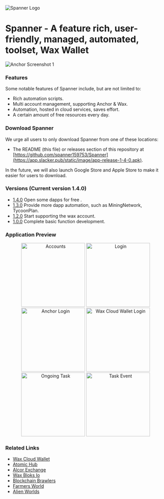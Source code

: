 ![Spanner Logo](https://app.slacker.pub/static/image/fZxpOMRefASYGZuMqwvwHUAxfdbTHVgeQilHKPNCyqhQdJcWFE.png)

# Spanner - A feature rich, user-friendly, managed, automated, toolset, Wax Wallet

![Anchor Screenshot 1](https://app.slacker.pub/static/image/ZcoMHqYewxABSpymNUeMBMewgDIkCNwuwjwbycAqINZKAflhTX.png)

### Features

Some notable features of Spanner include, but are not limited to:

- Rich automation scripts.
- Multi account management, supporting Anchor & Wax.
- Automation, hosted in cloud services, saves effort.
- A certain amount of free resources every day.

### Download Spanner

We urge all users to only download Spanner from one of these locations:

- The README (this file) or releases section of this repository at [https://github.com/spanner159753/Spanner](https://app.slacker.pub/static/image/app-release-1-4-0.apk).

In the future, we will also launch Google Store and Apple Store to make it easier for users to download.

### Versions (Current version 1.4.0)

- [1.4.0](https://app.slacker.pub/static/image/app-release-1-4-0.apk) Open some dapps for free .
- [1.3.0](https://app.slacker.pub/static/image/app-release-1-4-0.apk) Provide more dapp automation, such as MiningNetwork, TycoonPlan.
- [1.2.0](https://app.slacker.pub/static/image/app-release-1-4-0.apk) Start supporting the wax account.
- [1.0.0](https://app.slacker.pub/static/image/app-release-1-4-0.apk) Complete basic function development.


### Application Preview
<div class="half" style="text-align: center;">
    <img src="https://app.slacker.pub/static/image/wJutzKwCNaBMjwaVPauVGgTfzKtWbcJmijnuiTMfXjUXapHWhY.jpg" width="200" alt="Accounts"/>
    <img src="https://app.slacker.pub/static/image/vdBFSzjNoMXUbNlLwCyoNePssOpWorsFAjYgHUDytZGJRwRDPX.jpg" width="200" alt="Login"/>
    <img src="https://app.slacker.pub/static/image/oRDzmpXgyPreiswVoEGnzLNmQvsgIMBEOGlJnbeurOPxmxquED.jpg" width="200" alt="Anchor Login"/>
    <img src="https://app.slacker.pub/static/image/WdXYhCKneDMkguWqWQZgUZlUJGyhCXybVtOIFCjDGjsRsHOcki.jpg" width="200" alt="Wax Cloud Wallet Login"/>
</div>
<div class="half" style="text-align: center;">
    <img src="https://app.slacker.pub/static/image/ydkLJqPfWVTxBfEexwDAUHVdeDUifwjunZKsLgSRGdrMTfElSK.jpg" width="200" alt="Ongoing Task"/>
    <img src="https://app.slacker.pub/static/image/ydkLJqPfWVTxBfEexwDAUHVdeDUifwjunZKsLgSRGdrMTfElSK.jpg" width="200" alt="Task Event"/>
</div>

### Related Links

- [Wax Cloud Wallet](https://wallet.wax.io/)
- [Atomic Hub](https://wax.atomichub.io/market)
- [Alcor Exchange](https://wax.alcor.exchange/markets)
- [Wax Bloks Io](https://wax.bloks.io/)
- [Blockchain Brawlers](https://play.bcbrawlers.com/)
- [Farmers World](https://farmersworld.io/)
- [Alien Worlds](https://alienworlds.io/)




